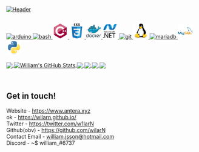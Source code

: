 <!-- More info, tips and tricks for making GitHub Profile README can be found in my article at https://towardsdatascience.com/build-a-stunning-readme-for-your-github-profile-9b80434fe5d7 -->

[![Header](https://i.ibb.co/wBB6QM8/5a252a5a2a52.png "Header")](https://www.antera.xyz/)

##
<p align="left"> <a href="https://www.arduino.cc/" target="_blank" rel="noreferrer"> <img src="https://cdn.worldvectorlogo.com/logos/arduino-1.svg" alt="arduino" width="40" height="40"/> </a> <a href="https://www.gnu.org/software/bash/" target="_blank" rel="noreferrer"> <img src="https://www.vectorlogo.zone/logos/gnu_bash/gnu_bash-icon.svg" alt="bash" width="40" height="40"/> </a> <a href="https://www.w3schools.com/cpp/" target="_blank" rel="noreferrer"> <img src="https://raw.githubusercontent.com/devicons/devicon/master/icons/cplusplus/cplusplus-original.svg" alt="cplusplus" width="40" height="40"/> </a> <a href="https://www.w3schools.com/css/" target="_blank" rel="noreferrer"> <img src="https://raw.githubusercontent.com/devicons/devicon/master/icons/css3/css3-original-wordmark.svg" alt="css3" width="40" height="40"/> </a> <a href="https://www.docker.com/" target="_blank" rel="noreferrer"> <img src="https://raw.githubusercontent.com/devicons/devicon/master/icons/docker/docker-original-wordmark.svg" alt="docker" width="40" height="40"/> </a> <a href="https://dotnet.microsoft.com/" target="_blank" rel="noreferrer"> <img src="https://raw.githubusercontent.com/devicons/devicon/master/icons/dot-net/dot-net-original-wordmark.svg" alt="dotnet" width="40" height="40"/> </a> <a href="https://git-scm.com/" target="_blank" rel="noreferrer"> <img src="https://www.vectorlogo.zone/logos/git-scm/git-scm-icon.svg" alt="git" width="40" height="40"/> </a> <a href="https://www.linux.org/" target="_blank" rel="noreferrer"> <img src="https://raw.githubusercontent.com/devicons/devicon/master/icons/linux/linux-original.svg" alt="linux" width="40" height="40"/> </a> <a href="https://mariadb.org/" target="_blank" rel="noreferrer"> <img src="https://www.vectorlogo.zone/logos/mariadb/mariadb-icon.svg" alt="mariadb" width="40" height="40"/> </a> <a href="https://www.mysql.com/" target="_blank" rel="noreferrer"> <img src="https://raw.githubusercontent.com/devicons/devicon/master/icons/mysql/mysql-original-wordmark.svg" alt="mysql" width="40" height="40"/> </a> <a href="https://www.python.org" target="_blank" rel="noreferrer"> <img src="https://raw.githubusercontent.com/devicons/devicon/master/icons/python/python-original.svg" alt="python" width="40" height="40"/> </a> </p>


<a href="https://github.com/wilarN/wilarN">
  <img align="center" src="https://github-readme-stats.vercel.app/api/top-langs/?username=wilarN&tex&title_color=ffffff&text_color=c9cacc&icon_color=2bbc8a&bg_color=1d1f21&langs_count=3" />
</a>
<a href="https://github.com/wilarN/wilarN">
  <img align="center" src="https://github-readme-stats.vercel.app/api?username=wilarN&show_icons=true&line_height=27&count_private=true&title_color=ffffff&text_color=c9cacc&icon_color=2bbc8a&bg_color=1d1f21" alt="William's GitHub Stats" />
</a>

<a href="https://github.com/wilarN/socketChat">
  <img align="center" src="https://github-readme-stats.vercel.app/api/pin/?username=wilarN&repo=socketChat&title_color=ffffff&text_color=c9cacc&icon_color=2bbc8a&bg_color=1d1f21" />
</a>    

<a href="https://github.com/wilarN/TSharkGeolocate">
  <img align="center" src="https://github-readme-stats.vercel.app/api/pin/?username=wilarN&repo=TSharkGeolocate&title_color=ffffff&text_color=c9cacc&icon_color=2bbc8a&bg_color=1d1f21" />
</a>    


<a href="https://github.com/wilarN/ani-cli-plus">
  <img align="center" src="https://github-readme-stats.vercel.app/api/pin/?username=wilarN&repo=ani-cli-plus&title_color=ffffff&text_color=c9cacc&icon_color=2bbc8a&bg_color=1d1f21" />
</a>

<a href="https://github.com/wilarN/engine">
  <img align="center" src="https://github-readme-stats.vercel.app/api/pin/?username=wilarN&repo=engine&title_color=ffffff&text_color=c9cacc&icon_color=2bbc8a&bg_color=1d1f21" />
</a>

[1]: https://twitter.com/w1larN
[2]: https://github.com/wilarN
<br>
## Get in touch!
Website - <https://www.antera.xyz> <br>
ok - <https://wilarn.github.io/> <br>
Twitter - <https://twitter.com/w1larN> <br>
Github(obv) - <https://github.com/wilarN> <br>
Contact Email - <william.jsson@hotmail.com> <br>
Discord - ~$ william_#6737
